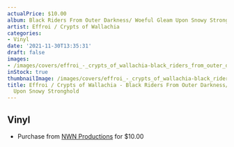 ```yaml
---
actualPrice: $10.00
album: Black Riders From Outer Darkness/ Woeful Gleam Upon Snowy Stronghold
artist: Effroi / Crypts of Wallachia
categories:
- Vinyl
date: '2021-11-30T13:35:31'
draft: false
images:
- /images/covers/effroi_-_crypts_of_wallachia-black_riders_from_outer_darkness-_woeful_gleam_upon_snowy_stronghold.jpg
inStock: true
thumbnailImage: /images/covers/effroi_-_crypts_of_wallachia-black_riders_from_outer_darkness-_woeful_gleam_upon_snowy_stronghold-thumb.jpg
title: Effroi / Crypts of Wallachia - Black Riders From Outer Darkness/ Woeful Gleam
  Upon Snowy Stronghold
---
```


## Vinyl
* Purchase from [NWN Productions](http://shop.nwnprod.com/index.php?route=product/product&path=76&product_id=11764&sort=pd.name&order=ASC) for $10.00
